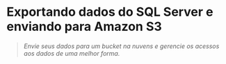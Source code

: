 # Exportando dados do SQL Server e enviando para Amazon S3 
>###### Envie seus dados para um bucket na nuvens e gerencie os acessos aos dados de uma melhor forma.


